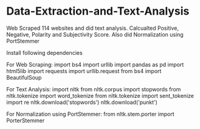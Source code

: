 # Data-Extraction-and-Text-Analysis

Web Scraped 114 websites and did text analysis.
Calcualted Positive, Negative, Polarity and Subjectivity Score.
Also did Normalization using PortStemmer

Install following dependencies

For Web Scraping:
import bs4
import urllib
import pandas as pd
import html5lib
import requests
import urllib.request
from bs4 import BeautifulSoup

For Text Analysis:
import nltk
from nltk.corpus import stopwords
from nltk.tokenize import word_tokenize
from nltk.tokenize import sent_tokenize
import re
nltk.download('stopwords')
nltk.download('punkt')

For Normalization using PortStemmer:
from nltk.stem.porter import PorterStemmer
